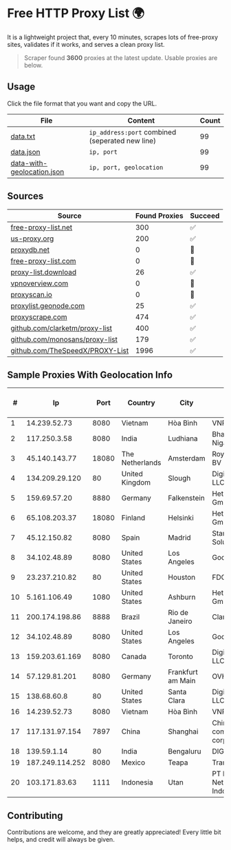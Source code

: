 
# Free HTTP Proxy List 🌍

It is a lightweight project that, every 10 minutes, scrapes lots of free-proxy sites, validates if it works, and serves a clean proxy list.


> Scraper found **3600** proxies at the latest update. Usable proxies are below.

## Usage

Click the file format that you want and copy the URL.


|File|Content|Count|
|----|-------|-----|
|[data.txt](https://raw.githubusercontent.com/themiralay/Proxy-List-World/master/data.txt)|`ip_address:port` combined (seperated new line)|99|
|[data.json](https://raw.githubusercontent.com/themiralay/Proxy-List-World/master/data.json)|`ip, port`|99|
|[data-with-geolocation.json](https://raw.githubusercontent.com/themiralay/Proxy-List-World/master/data-with-geolocation.json)|`ip, port, geolocation`|99|

## Sources

|Source|Found Proxies|Succeed|
|------|-------------|-------|
|[free-proxy-list.net](https://free-proxy-list.net)|300|✅|
|[us-proxy.org](https://www.us-proxy.org)|200|✅|
|[proxydb.net](http://proxydb.net)|0|🚫|
|[free-proxy-list.com](https://free-proxy-list.com/?page=&port=&type%5B%5D=http&type%5B%5D=https&up_time=0&search=Search)|0|🚫|
|[proxy-list.download](https://www.proxy-list.download/HTTP)|26|✅|
|[vpnoverview.com](https://vpnoverview.com/privacy/anonymous-browsing/free-proxy-servers)|0|🚫|
|[proxyscan.io](https://www.proxyscan.io)|0|🚫|
|[proxylist.geonode.com](https://proxylist.geonode.com/api/proxy-list?limit=300&page=1&sort_by=lastChecked&sort_type=desc&protocols=http,https)|25|✅|
|[proxyscrape.com](https://api.proxyscrape.com/v2/?request=displayproxies&protocol=http&timeout=10000&country=all&ssl=all&anonymity=all)|474|✅|
|[github.com/clarketm/proxy-list](https://raw.githubusercontent.com/clarketm/proxy-list/master/proxy-list-raw.txt)|400|✅|
|[github.com/monosans/proxy-list](https://raw.githubusercontent.com/monosans/proxy-list/main/proxies/http.txt)|179|✅|
|[github.com/TheSpeedX/PROXY-List](https://raw.githubusercontent.com/TheSpeedX/PROXY-List/master/http.txt)|1996|✅|


## Sample Proxies With Geolocation Info

|#|Ip|Port|Country|City|Internet Service Provider|
|-|--|----|-------|----|-------------------------|
|1|14.239.52.73|8080|Vietnam|Hòa Bình|VNPT|
|2|117.250.3.58|8080|India|Ludhiana|Bharat Sanchar Nigam Ltd|
|3|45.140.143.77|18080|The Netherlands|Amsterdam|RoyaleHosting BV|
|4|134.209.29.120|80|United Kingdom|Slough|DigitalOcean, LLC|
|5|159.69.57.20|8880|Germany|Falkenstein|Hetzner Online GmbH|
|6|65.108.203.37|18080|Finland|Helsinki|Hetzner Online GmbH|
|7|45.12.150.82|8080|Spain|Madrid|Stark Industries Solutions LTD|
|8|34.102.48.89|8080|United States|Los Angeles|Google LLC|
|9|23.237.210.82|80|United States|Houston|FDCservers.net|
|10|5.161.106.49|1080|United States|Ashburn|Hetzner Online GmbH|
|11|200.174.198.86|8888|Brazil|Rio de Janeiro|Claro S.A|
|12|34.102.48.89|8080|United States|Los Angeles|Google LLC|
|13|159.203.61.169|8080|Canada|Toronto|DigitalOcean, LLC|
|14|57.129.81.201|8080|Germany|Frankfurt am Main|OVH SAS|
|15|138.68.60.8|80|United States|Santa Clara|DigitalOcean, LLC|
|16|14.239.52.73|8080|Vietnam|Hòa Bình|VNPT|
|17|117.131.97.154|7897|China|Shanghai|China Mobile communications corporation|
|18|139.59.1.14|80|India|Bengaluru|DIGITALOCEAN|
|19|187.249.114.252|8080|Mexico|Teapa|Transtelco Inc|
|20|103.171.83.63|1111|Indonesia|Utan|PT Multi Network Indonesia|



## Contributing

Contributions are welcome, and they are greatly appreciated! Every
little bit helps, and credit will always be given.


